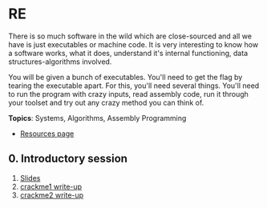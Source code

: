 # RE

There is so much software in the wild which are close-sourced and all we have is just executables or machine code. It is very interesting to know how a software works, what it does, understand it's internal functioning, data structures-algorithms involved.

You will be given a bunch of executables. You'll need to get the flag by tearing the executable apart. For this, you'll need several things. You'll need to run the program with crazy inputs, read assembly code, run it through your toolset and try out any crazy method you can think of.

**Topics**: Systems, Algorithms, Assembly Programming

* [Resources page](https://github.com/WebClub-NITK/CTF-League/wiki/RE-pwn-Resources)

## 0. Introductory session

1. [Slides](https://github.com/WebClub-NITK/CTF-League/blob/master/RE/intro-session/re-pwn_slides.pdf)
2. [crackme1 write-up](https://github.com/WebClub-NITK/CTF-League/blob/master/RE/intro-session/crackme1_writeup.md)
3. [crackme2 write-up](https://github.com/WebClub-NITK/CTF-League/blob/master/RE/intro-session/crackme2_writeup.md)
